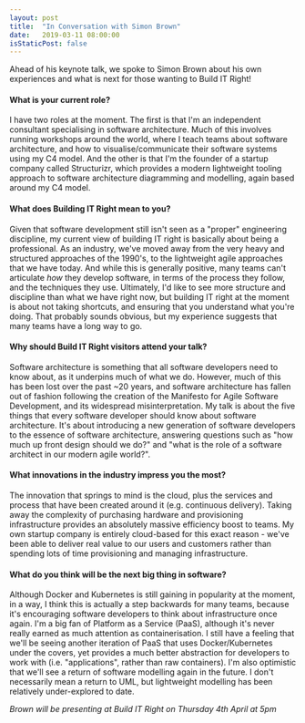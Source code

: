 ```yaml
---
layout: post
title:  "In Conversation with Simon Brown"
date:   2019-03-11 08:00:00
isStaticPost: false
---
```

Ahead of his keynote talk, we spoke to Simon Brown about his own experiences and what is next for those wanting to Build IT Right!

#### What is your current role? 

I have two roles at the moment. The first is that I'm an independent consultant specialising in software architecture. Much of this involves running workshops around the world, where I teach teams about software architecture, and how to visualise/communicate their software systems using my C4 model. And the other is that I'm the founder of a startup company called Structurizr, which provides a modern lightweight tooling approach to software architecture diagramming and modelling, again based around my C4 model.

#### What does Building IT Right mean to you?
 
Given that software development still isn't seen as a "proper" engineering discipline, my current view of building IT right is basically about being a professional. As an industry, we've moved away from the very heavy and structured approaches of the 1990's, to the lightweight agile approaches that we have today. And while this is generally positive, many teams can't articulate *how* they develop software, in terms of the process they follow, and the techniques they use. Ultimately, I'd like to see more structure and discipline than what we have right now, but building IT right at the moment is about not taking shortcuts, and ensuring that you understand what you're doing. That probably sounds obvious, but my experience suggests that many teams have a long way to go.
 
#### Why should Build IT Right visitors attend your talk?
 
Software architecture is something that all software developers need to know about, as it underpins much of what we do. However, much of this has been lost over the past ~20 years, and software architecture has fallen out of fashion following the creation of the Manifesto for Agile Software Development, and its widespread misinterpretation. My talk is about the five things that every software developer should know about software architecture. It's about introducing a new generation of software developers to the essence of software architecture, answering questions such as "how much up front design should we do?" and "what is the role of a software architect in our modern agile world?".

#### What innovations in the industry impress you the most?
 
The innovation that springs to mind is the cloud, plus the services and process that have been created around it (e.g. continuous delivery). Taking away the complexity of purchasing hardware and provisioning infrastructure provides an absolutely massive efficiency boost to teams. My own startup company is entirely cloud-based for this exact reason - we've been able to deliver real value to our users and customers rather than spending lots of time provisioning and managing infrastructure. 

#### What do you think will be the next big thing in software? 
 
Although Docker and Kubernetes is still gaining in popularity at the moment, in a way, I think this is actually a step backwards for many teams, because it's encouraging software developers to think about infrastructure once again. I'm a big fan of Platform as a Service (PaaS), although it's never really earned as much attention as containerisation. I still have a feeling that we'll be seeing another iteration of PaaS that uses Docker/Kubernetes under the covers, yet provides a much better abstraction for developers to work with (i.e. "applications", rather than raw containers). I'm also optimistic that we'll see a return of software modelling again in the future. I don't necessarily mean a return to UML, but lightweight modelling has been relatively under-explored to date.   

*Brown will be presenting at Build IT Right on Thursday 4th April at 5pm*
